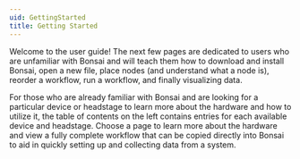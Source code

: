 ```yaml
---
uid: GettingStarted
title: Getting Started
---
```


Welcome to the user guide! The next few pages are dedicated to users who are unfamiliar with Bonsai and will teach them how to download and install Bonsai, open a new file, place nodes (and understand what a node is), reorder a workflow, run a workflow, and finally visualizing data.

For those who are already familiar with Bonsai and are looking for a particular device or headstage to learn more about the hardware and how to utilize it, the table of contents on the left contains entries for each available device and headstage. Choose a page to learn more about the hardware and view a fully complete workflow that can be copied directly into Bonsai to aid in quickly setting up and collecting data from a system.